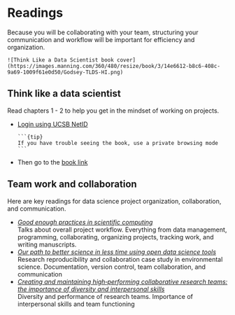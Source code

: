 # Readings

Because you will be collaborating with your team, structuring your communication and workflow will be important for efficiency and organization.

```{margin}
![Think Like a Data Scientist book cover](https://images.manning.com/360/480/resize/book/3/14e6612-b8c6-408c-9a69-1009f61e0d50/Godsey-TLDS-HI.png)
```
## Think like a data scientist

Read chapters 1 - 2 to help you get in the mindset of working on projects.

* [Login using UCSB NetID](http://uclibs.org/PID/432785)  
	````{margin}
	```{tip}
	If you have trouble seeing the book, use a private browsing mode
	```
	````
* Then go to the [book link](https://learning.oreilly.com/library/view/think-like-a/9781633430273/)

## Team work and collaboration 

Here are key readings for data science project organization, collaboration, and communication.

* _[Good enough practices in scientific computing](https://doi.org/10.1371/journal.pcbi.1005510)_  
	Talks about overall project workflow. Everything from data management, programming, collaborating, organizing projects, tracking work, and writing manuscripts.
* _[Our path to better science in less time using open data science tools](https://doi.org/10.1038/s41559-017-0160)_  
    Research reproducibility and collaboration case study in environmental science. Documentation, version control, team collaboration, and communication
* _[Creating and maintaining high‐performing collaborative research teams: the importance of diversity and interpersonal skills](https://doi.org/10.1890/130001)_  
    Diversity and performance of research teams. Importance of interpersonal skills and team functioning 

